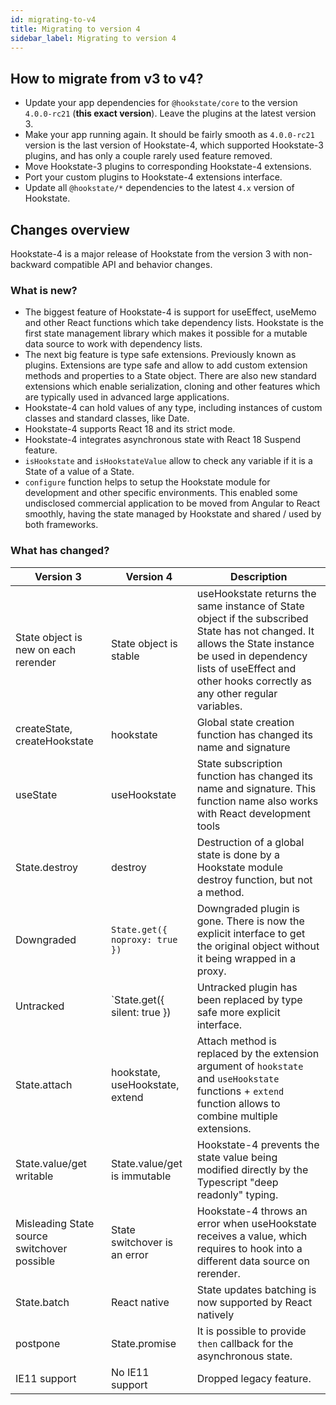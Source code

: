 ```yaml
---
id: migrating-to-v4
title: Migrating to version 4
sidebar_label: Migrating to version 4
---
```


## How to migrate from v3 to v4?

- Update your app dependencies for `@hookstate/core` to the version `4.0.0-rc21` (**this exact version**). Leave the plugins at the latest version 3.
- Make your app running again. It should be fairly smooth as `4.0.0-rc21` version is the last version of Hookstate-4, which supported Hookstate-3 plugins, and has only a couple rarely used feature removed.
- Move Hookstate-3 plugins to corresponding Hookstate-4 extensions.
- Port your custom plugins to Hookstate-4 extensions interface.
- Update all `@hookstate/*` dependencies to the latest `4.x` version of Hookstate.

## Changes overview

Hookstate-4 is a major release of Hookstate from the version 3 with non-backward compatible API and behavior changes.

### What is new?

- The biggest feature of Hookstate-4 is support for useEffect, useMemo and other React functions which take dependency lists. Hookstate is the first state management library which makes it possible for a mutable data source to work with dependency lists.
- The next big feature is type safe extensions. Previously known as plugins. Extensions are type safe and allow to add custom extension methods and properties to a State object. There are also new standard extensions which enable serialization, cloning and other features which are typically used in advanced large applications.
- Hookstate-4 can hold values of any type, including instances of custom classes and standard classes, like Date.
- Hookstate-4 supports React 18 and its strict mode.
- Hookstate-4 integrates asynchronous state with React 18 Suspend feature.
- `isHookstate` and `isHookstateValue` allow to check any variable if it is a State of a value of a State.
- `configure` function helps to setup the Hookstate module for development and other specific environments. This enabled some undisclosed commercial application to be moved from Angular to React smoothly, having the state managed by Hookstate and shared / used by both frameworks.

### What has changed?

Version 3 | Version 4 | Description
-|-|-
State object is new on each rerender | State object is stable | useHookstate returns the same instance of State object if the subscribed State has not changed. It allows the State instance be used in dependency lists of useEffect and other hooks correctly as any other regular variables.
createState, createHookstate | hookstate | Global state creation function has changed its name and signature
useState | useHookstate | State subscription function has changed its name and signature. This function name also works with React development tools
State.destroy | destroy | Destruction of a global state is done by a Hookstate module destroy function, but not a method.  
Downgraded | `State.get({ noproxy: true })` | Downgraded plugin is gone. There is now the explicit interface to get the original object without it being wrapped in a proxy.
Untracked | `State.get({ silent: true }) | Untracked plugin has been replaced by type safe more explicit interface. 
State.attach | hookstate, useHookstate, extend | Attach method is replaced by the extension argument of `hookstate` and `useHookstate` functions + `extend` function allows to combine multiple extensions.
State.value/get writable | State.value/get is immutable | Hookstate-4 prevents the state value being modified directly by the Typescript "deep readonly" typing.
Misleading State source switchover possible | State switchover is an error | Hookstate-4 throws an error when useHookstate receives a value, which requires to hook into a different data source on rerender. 
State.batch | React native | State updates batching is now supported by React natively
postpone | State.promise | It is possible to provide `then` callback for the asynchronous state.
IE11 support | No IE11 support | Dropped legacy feature. 
 